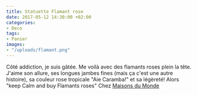 ```yaml
---
title: Statuette Flamant rose
date: 2017-05-12 14:30:00 +02:00
categories:
- Deco
tags:
- Panier
images:
- "/uploads/flamant.png"
---
```


Côté addiction, je suis gâtée. Me voilà avec des flamants roses plein la tête. J'aime son allure, ses longues jambes fines (mais ça c'est une autre histoire), sa couleur rose tropicale "Aie Caramba!" et sa légèreté! Alors "keep Calm and buy Flamants roses" Chez [Maisons du Monde  ](http://www.maisonsdumonde.com/FR/fr/search/flamant-rose?realQuery=flamant%2Brose)
